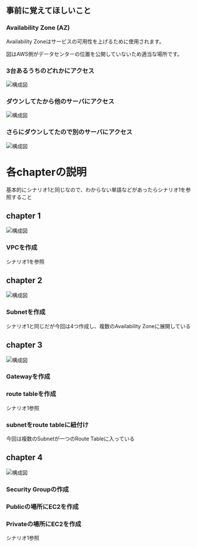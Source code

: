 ## 事前に覚えてほしいこと

### Availability Zone (AZ)
Availability Zoneはサービスの可用性を上げるために使用されます。

図はAWS側がデータセンターの位置を公開していないため適当な場所です。

### 3台あるうちのどれかにアクセス
![構成図](https://github.com/a4t/aws_basic_study/blob/master/terraform/scenarios/scenario2/images/real_1.png "構成図")

### ダウンしてたから他のサーバにアクセス
![構成図](https://github.com/a4t/aws_basic_study/blob/master/terraform/scenarios/scenario2/images/real_2.png "構成図")

### さらにダウンしてたので別のサーバにアクセス
![構成図](https://github.com/a4t/aws_basic_study/blob/master/terraform/scenarios/scenario2/images/real_3.png "構成図")

# 各chapterの説明
基本的にシナリオ1と同じなので、わからない単語などがあったらシナリオ1を参照すること

## chapter 1
![構成図](https://github.com/a4t/aws_basic_study/blob/master/terraform/scenarios/scenario2/images/chapter1.png "構成図")

### VPCを作成
シナリオ1を参照

## chapter 2
![構成図](https://github.com/a4t/aws_basic_study/blob/master/terraform/scenarios/scenario2/images/chapter2.png "構成図")

### Subnetを作成
シナリオ1と同じだが今回は4つ作成し、複数のAvailability Zoneに展開している

## chapter 3
![構成図](https://github.com/a4t/aws_basic_study/blob/master/terraform/scenarios/scenario2/images/chapter3.png "構成図")

### Gatewayを作成
### route tableを作成
シナリオ1参照

### subnetをroute tableに紐付け
今回は複数のSubnetが一つのRoute Tableに入っている

## chapter 4
![構成図](https://github.com/a4t/aws_basic_study/blob/master/terraform/scenarios/scenario2/images/chapter4.png "構成図")

### Security Groupの作成
### Publicの場所にEC2を作成
### Privateの場所にEC2を作成
シナリオ1参照
